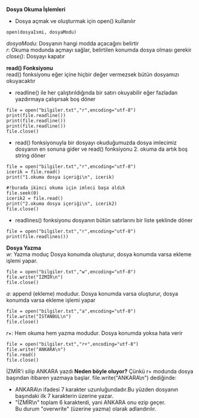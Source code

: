 **Dosya Okuma İşlemleri**<br>
* Dosya açmak ve oluşturmak için open() kullanılır
```
open(dosyaIsmi, dosyaModu)
```
*dosyaModu*: Dosyanın hangi modda açacağını belirtir<br>
*r*: Okuma modunda açmayı sağlar, belirtilen konumda dosya olması gerekir<br>
*close()*: Dosyayı kapatır<br>

**read() Fonksiyonu**<br>
read() fonksiyonu eğer içine hiçbir değer vermezsek bütün dosyamızı okuyacaktır<br>
* readline() ile her çalıştırıldığında bir satırı okuyabilir eğer fazladan yazdırmaya çalışırsak boş döner
```
file = open("bilgiler.txt","r",encoding="utf-8")
print(file.readline())
print(file.readline())
print(file.readline())
file.close()
```
* read() fonksiyonuyla bir dosyayı okuduğumuzda dosya imlecimiz dosyanın en sonuna gider ve read() fonksiyonu 2. okuma da artık boş string döner
```
file = open("bilgiler.txt","r",encoding="utf-8")
icerik = file.read()
print("1.okuma dosya içeriği\n", icerik)

#!burada ikinci okuma için imleci başa aldık
file.seek(0) 
icerik2 = file.read()
print("2.okuma dosya içeriği\n", icerik2)
file.close()
```
* readlines() fonksiyonu dosyanın bütün satırlarını bir liste şeklinde döner
```
file = open("bilgiler.txt","r",encoding="utf-8")
print(file.readlines())
```
**Dosya Yazma**<br>
*w*: Yazma moduç Dosya konumda oluşturur, dosya konumda varsa ekleme işlemi yapar.<br>
```
file = open("bilgiler.txt","w",encoding="utf-8")
file.write("İZMİR\n")
file.close()
```
*a*: append (ekleme) modudur. Dosya konumda varsa oluşturur, dosya konumda varsa ekleme işlemi yapar<br>
```
file = open("bilgiler.txt","a",encoding="utf-8")
file.write("İSTANBUL\n")
file.close()
```
*r+*: Hem okuma hem yazma modudur. Dosya konumda yoksa hata verir<br>
```
file = open("bilgiler.txt","r+",encoding="utf-8")
file.write("ANKARA\n")
file.read()
file.close()
```
İZMİR'i silip ANKARA yazdı
**Neden böyle oluyor?**
Çünkü r+ modunda dosya başından itibaren yazmaya başlar. file.write("ANKARA\n") dediğinde:<br>
* ANKARA\n ifadesi 7 karakter uzunluğundadır.Bu yüzden dosyanın başındaki ilk 7 karakterin üzerine yazar.
* "İZMİR\n" toplam 6 karakterdi, yani ANKARA onu ezip geçer.<br>
Bu durum "overwrite" (üzerine yazma) olarak adlandırılır.
